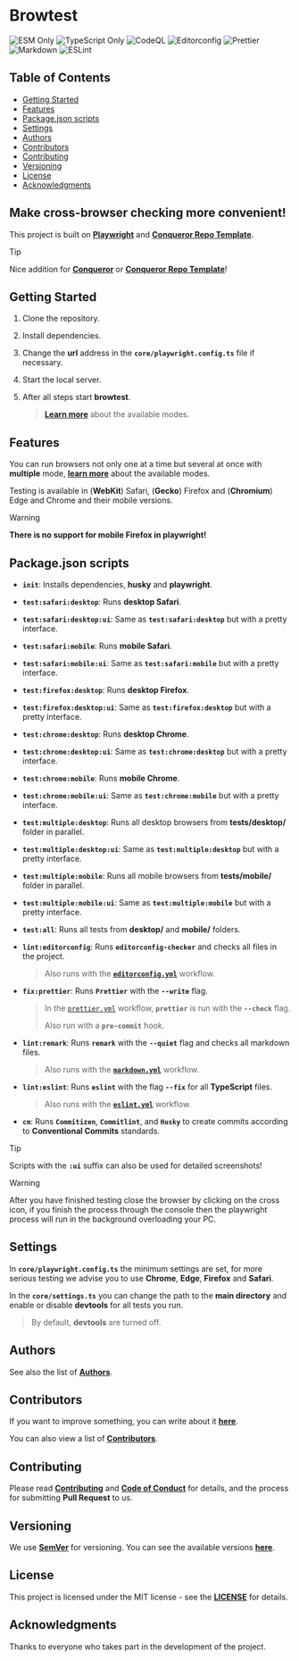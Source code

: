 # Browtest

![ESM Only](https://img.shields.io/badge/ESM-only-gray?labelColor=fe0)
![TypeScript Only](https://img.shields.io/badge/TypeScript-only-gray?labelColor=06f)
![CodeQL](https://img.shields.io/github/actions/workflow/status/Conqueror-Site-Builder/browtest/codeql.yml?label=CodeQL)
![Editorconfig](https://img.shields.io/github/actions/workflow/status/Conqueror-Site-Builder/browtest/editorconfig.yml?label=Editorconfig)
![Prettier](https://img.shields.io/github/actions/workflow/status/Conqueror-Site-Builder/browtest/prettier.yml?label=Prettier)
![Markdown](https://img.shields.io/github/actions/workflow/status/Conqueror-Site-Builder/browtest/markdown.yml?label=Markdown)
![ESLint](https://img.shields.io/github/actions/workflow/status/Conqueror-Site-Builder/browtest/eslint.yml?label=ESLint)

## Table of Contents

-   [Getting Started](#getting-started)
-   [Features](#features)
-   [Package.json scripts](#packagejson-scripts)
-   [Settings](#settings)
-   [Authors](#authors)
-   [Contributors](#contributors)
-   [Contributing](#contributing)
-   [Versioning](#versioning)
-   [License](#license)
-   [Acknowledgments](#acknowledgments)

## **Make cross-browser checking more convenient!**

This project is built on [**Playwright**](https://github.com/microsoft/playwright)
and [**Conqueror Repo Template**](https://github.com/Conqueror-Site-Builder/conqueror-repo-template).

> [!TIP]
> Nice addition for [**Conqueror**](https://github.com/Conqueror-Site-Builder/conqueror)
> or [**Conqueror Repo Template**](https://github.com/Conqueror-Site-Builder/conqueror-repo-template)!

## Getting Started

1.  Clone the repository.

1.  Install dependencies.

1.  Change the **url** address in the **`core/playwright.config.ts`** file
    if necessary.

1.  Start the local server.

1.  After all steps start **browtest**.

    > [**Learn more**](#packagejson-scripts) about the available modes.

## Features

You can run browsers not only one at a time but several at once
with **multiple** mode, [**learn more**](#packagejson-scripts)
about the available modes.

Testing is available in (**WebKit**) Safari, (**Gecko**) Firefox and
(**Chromium**) Edge and Chrome and their mobile versions.

> [!WARNING]
> **There is no support for mobile Firefox in playwright!**

## Package.json scripts

-   **`init`**: Installs dependencies, **husky** and **playwright**.

-   **`test:safari:desktop`**: Runs **desktop Safari**.

-   **`test:safari:desktop:ui`**: Same as **`test:safari:desktop`** but with
    a pretty interface.

-   **`test:safari:mobile`**: Runs **mobile Safari**.

-   **`test:safari:mobile:ui`**: Same as **`test:safari:mobile`** but with
    a pretty interface.

-   **`test:firefox:desktop`**: Runs **desktop Firefox**.

-   **`test:firefox:desktop:ui`**: Same as **`test:firefox:desktop`** but with
    a pretty interface.

-   **`test:chrome:desktop`**: Runs **desktop Chrome**.

-   **`test:chrome:desktop:ui`**: Same as **`test:chrome:desktop`** but with
    a pretty interface.

-   **`test:chrome:mobile`**: Runs **mobile Chrome**.

-   **`test:chrome:mobile:ui`**: Same as **`test:chrome:mobile`** but with
    a pretty interface.

-   **`test:multiple:desktop`**: Runs all desktop browsers from **__tests__/desktop/**
    folder in parallel.

-   **`test:multiple:desktop:ui`**: Same as **`test:multiple:desktop`** but with
    a pretty interface.

-   **`test:multiple:mobile`**: Runs all mobile browsers from **__tests__/mobile/**
    folder in parallel.

-   **`test:multiple:mobile:ui`**: Same as **`test:multiple:mobile`** but with
    a pretty interface.

-   **`test:all`**: Runs all tests from **desktop/** and **mobile/** folders.

-   **`lint:editorconfig`**: Runs **`editorconfig-checker`** and
    checks all files in the project.

    > Also runs with the [**`editorconfig.yml`**](https://github.com/Conqueror-Site-Builder/browtest/blob/main/.github/workflows/editorconfig.yml)
    > workflow.

-   **`fix:prettier`**: Runs **`Prettier`** with the **`--write`** flag.

    > In the [`prettier.yml`](https://github.com/Conqueror-Site-Builder/browtest/blob/main/.github/workflows/prettier.yml)
    > workflow, **`prettier`** is run with the **`--check`** flag.
    >
    > Also run with a **`pre-commit`** hook.

-   **`lint:remark`**: Runs **`remark`** with the **`--quiet`** flag and
    checks all markdown files.

    > Also runs with the [**`markdown.yml`**](https://github.com/Conqueror-Site-Builder/browtest/blob/main/.github/workflows/markdown.yml)
    > workflow.

-   **`lint:eslint`**: Runs **`eslint`** with the flag **`--fix`**
    for all **TypeScript** files.

    > Also runs with the [**`eslint.yml`**](https://github.com/Conqueror-Site-Builder/browtest/blob/main/.github/workflows/eslint.yml)
    > workflow.

-   **`cm`**: Runs **`Commitizen`**, **`Commitlint`**, and **`Husky`** to create commits
    according to **Conventional Commits** standards.

> [!TIP]
> Scripts with the **`:ui`** suffix can also be used for detailed screenshots!

> [!WARNING]
> After you have finished testing close the browser by clicking on the cross icon,
> if you finish the process through the console then the playwright process will
> run in the background overloading your PC.

## Settings

In **`core/playwright.config.ts`** the minimum settings are set,
for more serious testing we advise you to use **Chrome**, **Edge**, **Firefox**
and **Safari**.

In the **`core/settings.ts`** you can change the path to the **main directory**
and enable or disable **devtools** for all tests you run.

> By default, **devtools** are turned off.

## Authors

See also the list of [**Authors**](AUTHORS.md).

## Contributors

If you want to improve something, you can write about it
[**here**](https://github.com/Conqueror-Site-Builder/browtest/issues/new/choose).

You can also view a list of [**Contributors**](CONTRIBUTORS.md).

## Contributing

Please read [**Contributing**](CONTRIBUTING.md)
and [**Code of Conduct**](CODE_OF_CONDUCT.md) for details,
and the process for submitting **Pull Request** to us.

## Versioning

We use [**SemVer**](https://semver.org) for versioning.
You can see the available versions
[**here**](https://github.com/Conqueror-Site-Builder/browtest/tags).

## License

This project is licensed under the MIT license - see the
[**LICENSE**](LICENSE) for details.

## Acknowledgments

Thanks to everyone who takes part in the development of the project.
